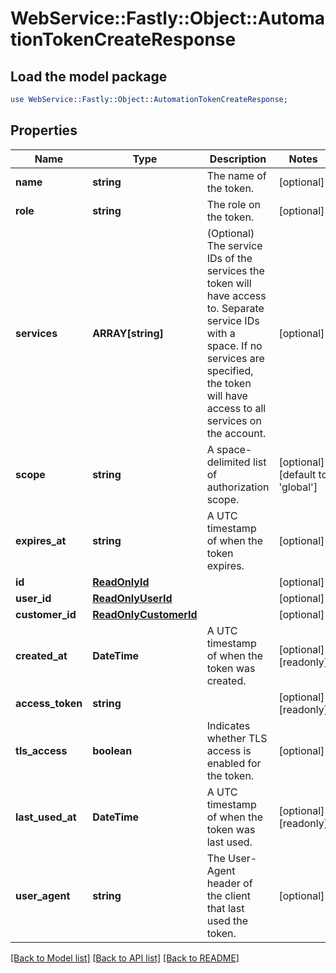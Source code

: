 # WebService::Fastly::Object::AutomationTokenCreateResponse

## Load the model package
```perl
use WebService::Fastly::Object::AutomationTokenCreateResponse;
```

## Properties
Name | Type | Description | Notes
------------ | ------------- | ------------- | -------------
**name** | **string** | The name of the token. | [optional] 
**role** | **string** | The role on the token. | [optional] 
**services** | **ARRAY[string]** | (Optional) The service IDs of the services the token will have access to. Separate service IDs with a space. If no services are specified, the token will have access to all services on the account.  | [optional] 
**scope** | **string** | A space-delimited list of authorization scope. | [optional] [default to &#39;global&#39;]
**expires_at** | **string** | A UTC timestamp of when the token expires. | [optional] 
**id** | [**ReadOnlyId**](ReadOnlyId.md) |  | [optional] 
**user_id** | [**ReadOnlyUserId**](ReadOnlyUserId.md) |  | [optional] 
**customer_id** | [**ReadOnlyCustomerId**](ReadOnlyCustomerId.md) |  | [optional] 
**created_at** | **DateTime** | A UTC timestamp of when the token was created.  | [optional] [readonly] 
**access_token** | **string** |  | [optional] [readonly] 
**tls_access** | **boolean** | Indicates whether TLS access is enabled for the token. | [optional] 
**last_used_at** | **DateTime** | A UTC timestamp of when the token was last used. | [optional] [readonly] 
**user_agent** | **string** | The User-Agent header of the client that last used the token. | [optional] 

[[Back to Model list]](../README.md#documentation-for-models) [[Back to API list]](../README.md#documentation-for-api-endpoints) [[Back to README]](../README.md)


